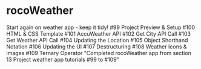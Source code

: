# rocoWeather
Start again on weather app - keep it tidy!
#99 Project Preview & Setup
#100 HTML & CSS Template
#101 AccuWeather API 
#102 Get City API Call 
#103 Get Weather API Call 
#104 Updating the Location
#105 Object Shorthand Notation
#106 Updating the UI
#107 Destructuring
#108 Weather Icons & images
#109 Ternary Operator
"Completed rocoWeather app from section 13 Project weather app tutorials #99 to #109"
